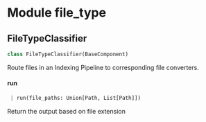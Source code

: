 <a name="file_type"></a>
# Module file\_type

<a name="file_type.FileTypeClassifier"></a>
## FileTypeClassifier

```python
class FileTypeClassifier(BaseComponent)
```

Route files in an Indexing Pipeline to corresponding file converters.

<a name="file_type.FileTypeClassifier.run"></a>
#### run

```python
 | run(file_paths: Union[Path, List[Path]])
```

Return the output based on file extension
